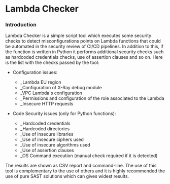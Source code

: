 # Lambda Checker

### Introduction
Lambda Checker is a simple script tool which executes some security checks to detect misconfigurations points on Lambda functions that could be automated in the security review of CI/CD pipelines. In addition to this, if the function is written in Python it performs additional security checks such as hardcoded credentials checks, use of assertion clauses and so on. Here is the list with the checks passed by the tool:

* Configuration issues:
  * _Lambda EU region
  * _Configuration of X-Ray debug module
  * _VPC Lambda's configuration
  * _Permissions and configuration of the role associated to the Lambda
  * _Insecure HTTP requests

* Code Security issues (only for Python functions):
  * _Hardcoded credentials
  * _Hardcoded directories
  * _Use of insecure libraries
  * _Use of insecure ciphers used
  * _Use of insecure algorithms used
  * _Use of assertion clauses
  * _OS Command execution (manual check required if it is detected)

The results are shown as CSV report and command-line. The use of this tool is complementary to the use of others and it is highly recommended the use of pure SAST solutions which can gives widest results.
